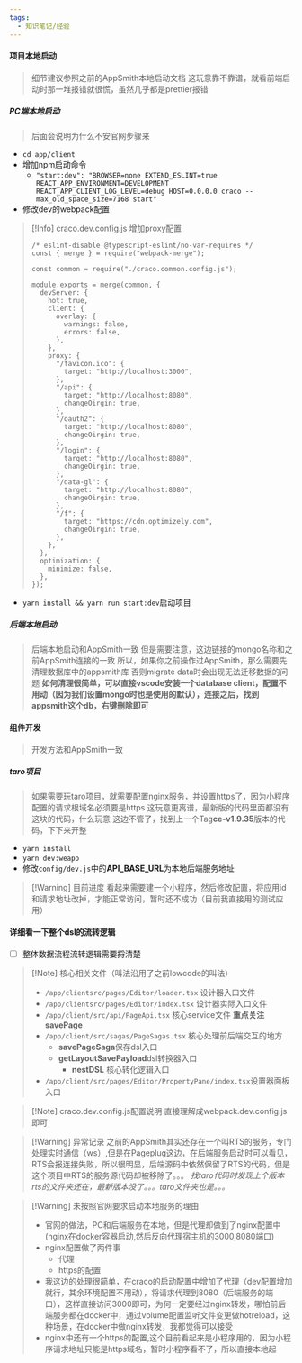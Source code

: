 ```yaml
---
tags:
  - 知识笔记/经验
---
```

#### 项目本地启动
> 细节建议参照之前的AppSmith本地启动文档
> 这玩意靠不靠谱，就看前端启动时那一堆报错就很慌，虽然几乎都是prettier报错

##### PC端本地启动
> 后面会说明为什么不安官网步骤来
- `cd app/client`
- 增加npm启动命令
	- `"start:dev": "BROWSER=none EXTEND_ESLINT=true REACT_APP_ENVIRONMENT=DEVELOPMENT REACT_APP_CLIENT_LOG_LEVEL=debug HOST=0.0.0.0 craco --max_old_space_size=7168 start"`
- 修改dev的webpack配置
> [!Info] craco.dev.config.js 增加proxy配置
> ```
> /* eslint-disable @typescript-eslint/no-var-requires */
> const { merge } = require("webpack-merge");
> 
> const common = require("./craco.common.config.js");
> 
> module.exports = merge(common, {
>   devServer: {
>     hot: true,
>     client: {
>       overlay: {
>         warnings: false,
>         errors: false,
>       },
>     },
>     proxy: {
>       "/favicon.ico": {
>         target: "http://localhost:3000",
>       },
>       "/api": {
>         target: "http://localhost:8080",
>         changeOirgin: true,
>       },
>       "/oauth2": {
>         target: "http://localhost:8080",
>         changeOirgin: true,
>       },
>       "/login": {
>         target: "http://localhost:8080",
>         changeOirgin: true,
>       },
>       "/data-gl": {
>         target: "http://localhost:8080",
>         changeOirgin: true,
>       },
>       "/f": {
>         target: "https://cdn.optimizely.com",
>         changeOirgin: true,
>       },
>     },
>   },
>   optimization: {
>     minimize: false,
>   },
> });
> ```

- `yarn install && yarn run start:dev`启动项目

##### 后端本地启动
> 后端本地启动和AppSmith一致
> 但是需要注意，这边链接的mongo名称和之前AppSmith连接的一致
> 所以，如果你之前操作过AppSmith，那么需要先清理数据库中的appsmith库
> 否则migrate data时会出现无法迁移数据的问题
> **如何清理很简单，可以直接vscode安装一个database client，配置不用动（因为我们设置mongo时也是使用的默认），连接之后，找到appsmith这个db，右键删除即可**

#### 组件开发
> 开发方法和AppSmith一致
##### taro项目
> 如果需要玩taro项目，就需要配置nginx服务，并设置https了，因为小程序配置的请求根域名必须要是https
> 这玩意更离谱，最新版的代码里面都没有这块的代码，什么玩意
> 这边不管了，找到上一个Tag**ce-v1.9.35**版本的代码，下下来开整
- `yarn install`
- `yarn dev:weapp`
- 修改`config/dev.js`中的**API_BASE_URL**为本地后端服务地址
>[!Warning] 目前进度
>看起来需要建一个小程序，然后修改配置，将应用id和请求地址改掉，才能正常访问，暂时还不成功（目前我直接用的测试应用）

#### 详细看一下整个dsl的流转逻辑
- [ ] 整体数据流程流转逻辑需要捋清楚
>[!Note] 核心相关文件（叫法沿用了之前lowcode的叫法）
>- `/app/clientsrc/pages/Editor/loader.tsx` 设计器入口文件
>- `/app/clientsrc/pages/Editor/index.tsx` 设计器实际入口文件
>- `/app/client/src/api/PageApi.tsx` 核心service文件 **重点关注savePage**
>- `/app/client/src/sagas/PageSagas.tsx` 核心处理前后端交互的地方 
>	- **savePageSaga**保存dsl入口
>	- **getLayoutSavePayload**dsl转换器入口
>		- **nestDSL** 核心转化逻辑入口
>- `/app/client/src/pages/Editor/PropertyPane/index.tsx`设置器面板入口
>

>[!Note] craco.dev.config.js配置说明
>直接理解成webpack.dev.config.js即可

>[!Warning] 异常记录
>之前的AppSmith其实还存在一个叫RTS的服务，专门处理实时通信（ws）,但是在Pageplug这边，在后端服务启动时可以看见，RTS会报连接失败，所以很明显，后端源码中依然保留了RTS的代码，但是这个项目中RTS的服务源代码却被移除了。。。
>*找taro代码时发现上个版本rts的文件夹还在，最新版本没了。。。taro文件夹也是。。。*

>[!Warning] 未按照官网要求启动本地服务的理由
>- 官网的做法，PC和后端服务在本地，但是代理却做到了nginx配置中(nginx在docker容器启动,然后反向代理宿主机的3000,8080端口)
>- nginx配置做了两件事
>	- 代理
>	- https的配置
>- 我这边的处理很简单，在craco的启动配置中增加了代理（dev配置增加就行，其余环境配置不用动），将请求代理到8080（后端服务的端口），这样直接访问3000即可，为何一定要经过nginx转发，哪怕前后端服务都在docker中，通过volume配置监听文件变更做hotreload，这种场景，在docker中做nginx转发，我都觉得可以接受
>- nginx中还有一个https的配置,这个目前看起来是小程序用的，因为小程序请求地址只能是https域名，暂时小程序看不了，所以直接本地起
